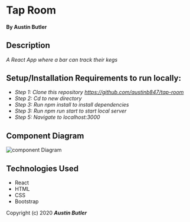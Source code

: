 # Tap Room

#### By Austin Butler

## Description

_A React App where a bar can track their kegs_


## Setup/Installation Requirements to run locally:

* _Step 1: Clone this repository https://github.com/austinb847/tap-room_
* _Step 2: Cd to new directory_
* _Step 3: Run npm install to install dependencies_
* _Step 3: Run npm run start to start local server_
* _Step 5: Navigate to localhost:3000_


## Component Diagram

![component Diagram](./component_diagram.png)


## Technologies Used

* React
* HTML
* CSS
* Bootstrap

Copyright (c) 2020 **_Austin Butler_**
